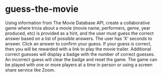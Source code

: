 # guess-the-movie
Using information from The Movie Database API, create a collaborative game where trivia about a movie (movie name, performers, genre, year produced, etc) is provided as a hint, and the user must guess the correct answer based on a list of possible answers. The user has ‘X’ seconds to answer. Click an answer to confirm your guess. If your guess is correct, then you will be rewarded with a link to play the movie trailer. Additional correct guesses will display a badge with the number of correct guesses. An incorrect guess will clear the badge and reset the game.  The game can be played with one or more players at a time in person or using a screen share service like Zoom.
